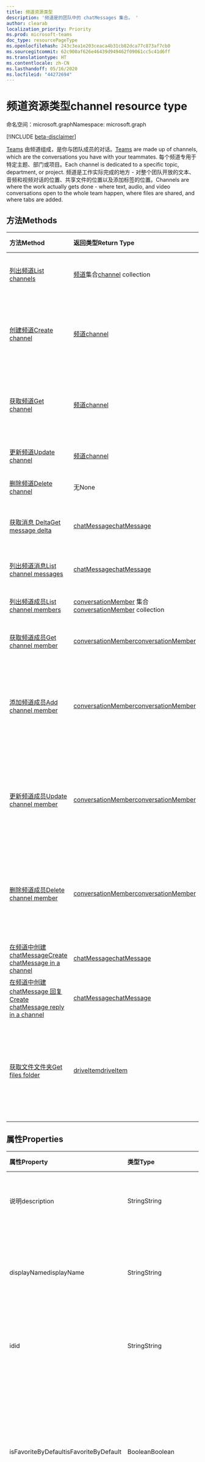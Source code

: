 ```yaml
---
title: 频道资源类型
description: '频道是的团队中的 chatMessages 集合。 '
author: clearab
localization_priority: Priority
ms.prod: microsoft-teams
doc_type: resourcePageType
ms.openlocfilehash: 243c3ea1e203ceaca4b31cb82dca77c873af7cb0
ms.sourcegitcommit: 62c900af626e46439d949462f09061cc5c41d6ff
ms.translationtype: HT
ms.contentlocale: zh-CN
ms.lasthandoff: 05/16/2020
ms.locfileid: "44272694"
---
```

# <a name="channel-resource-type"></a><span data-ttu-id="a09f5-103">频道资源类型</span><span class="sxs-lookup"><span data-stu-id="a09f5-103">channel resource type</span></span>

<span data-ttu-id="a09f5-104">命名空间：microsoft.graph</span><span class="sxs-lookup"><span data-stu-id="a09f5-104">Namespace: microsoft.graph</span></span>

[!INCLUDE [beta-disclaimer](../../includes/beta-disclaimer.md)]

<span data-ttu-id="a09f5-105">[Teams](../resources/team.md) 由频道组成，是你与团队成员的对话。</span><span class="sxs-lookup"><span data-stu-id="a09f5-105">[Teams](../resources/team.md) are made up of channels, which are the conversations you have with your teammates.</span></span> <span data-ttu-id="a09f5-106">每个频道专用于特定主题、部门或项目。</span><span class="sxs-lookup"><span data-stu-id="a09f5-106">Each channel is dedicated to a specific topic, department, or project.</span></span> <span data-ttu-id="a09f5-107">频道是工作实际完成的地方 - 对整个团队开放的文本、音频和视频对话的位置、共享文件的位置以及添加标签的位置。</span><span class="sxs-lookup"><span data-stu-id="a09f5-107">Channels are where the work actually gets done - where text, audio, and video conversations open to the whole team happen, where files are shared, and where tabs are added.</span></span>

## <a name="methods"></a><span data-ttu-id="a09f5-108">方法</span><span class="sxs-lookup"><span data-stu-id="a09f5-108">Methods</span></span>

| <span data-ttu-id="a09f5-109">方法</span><span class="sxs-lookup"><span data-stu-id="a09f5-109">Method</span></span>       | <span data-ttu-id="a09f5-110">返回类型</span><span class="sxs-lookup"><span data-stu-id="a09f5-110">Return Type</span></span>  |<span data-ttu-id="a09f5-111">说明</span><span class="sxs-lookup"><span data-stu-id="a09f5-111">Description</span></span>|
|:---------------|:--------|:----------|
|[<span data-ttu-id="a09f5-112">列出频道</span><span class="sxs-lookup"><span data-stu-id="a09f5-112">List channels</span></span>](../api/channel-list.md) | <span data-ttu-id="a09f5-113">[频道](channel.md)集合</span><span class="sxs-lookup"><span data-stu-id="a09f5-113">[channel](channel.md) collection</span></span> | <span data-ttu-id="a09f5-114">获取此团队中的频道列表。</span><span class="sxs-lookup"><span data-stu-id="a09f5-114">Get the list of channels in this team.</span></span>|
|[<span data-ttu-id="a09f5-115">创建频道</span><span class="sxs-lookup"><span data-stu-id="a09f5-115">Create channel</span></span>](../api/channel-post.md) | [<span data-ttu-id="a09f5-116">频道</span><span class="sxs-lookup"><span data-stu-id="a09f5-116">channel</span></span>](channel.md) | <span data-ttu-id="a09f5-117">通过包含显示名称和描述来新建频道。</span><span class="sxs-lookup"><span data-stu-id="a09f5-117">Create a new channel by including the display name and description.</span></span>|
|[<span data-ttu-id="a09f5-118">获取频道</span><span class="sxs-lookup"><span data-stu-id="a09f5-118">Get channel</span></span>](../api/channel-get.md) | [<span data-ttu-id="a09f5-119">频道</span><span class="sxs-lookup"><span data-stu-id="a09f5-119">channel</span></span>](channel.md) | <span data-ttu-id="a09f5-120">读取频道的属性和关系。</span><span class="sxs-lookup"><span data-stu-id="a09f5-120">Read properties and relationships of the channel.</span></span>|
|[<span data-ttu-id="a09f5-121">更新频道</span><span class="sxs-lookup"><span data-stu-id="a09f5-121">Update channel</span></span>](../api/channel-patch.md) | [<span data-ttu-id="a09f5-122">频道</span><span class="sxs-lookup"><span data-stu-id="a09f5-122">channel</span></span>](channel.md) | <span data-ttu-id="a09f5-123">更新频道属性。</span><span class="sxs-lookup"><span data-stu-id="a09f5-123">Update properties of the channel.</span></span>|
|[<span data-ttu-id="a09f5-124">删除频道</span><span class="sxs-lookup"><span data-stu-id="a09f5-124">Delete channel</span></span>](../api/channel-delete.md) | <span data-ttu-id="a09f5-125">无</span><span class="sxs-lookup"><span data-stu-id="a09f5-125">None</span></span> | <span data-ttu-id="a09f5-126">删除通道。</span><span class="sxs-lookup"><span data-stu-id="a09f5-126">Delete a channel.</span></span>|
|[<span data-ttu-id="a09f5-127">获取消息 Delta</span><span class="sxs-lookup"><span data-stu-id="a09f5-127">Get message delta</span></span>](../api/chatmessage-delta.md)  | [<span data-ttu-id="a09f5-128">chatMessage</span><span class="sxs-lookup"><span data-stu-id="a09f5-128">chatMessage</span></span>](../resources/chatmessage.md) | <span data-ttu-id="a09f5-129">获取频道中的增量消息。</span><span class="sxs-lookup"><span data-stu-id="a09f5-129">Get incremental messages in a channel.</span></span> |
|[<span data-ttu-id="a09f5-130">列出频道消息</span><span class="sxs-lookup"><span data-stu-id="a09f5-130">List channel messages</span></span>](../api/channel-list-messages.md)  | [<span data-ttu-id="a09f5-131">chatMessage</span><span class="sxs-lookup"><span data-stu-id="a09f5-131">chatMessage</span></span>](../resources/chatmessage.md) | <span data-ttu-id="a09f5-132">获取频道中的消息</span><span class="sxs-lookup"><span data-stu-id="a09f5-132">Get messages in a channel</span></span> |
|[<span data-ttu-id="a09f5-133">列出频道成员</span><span class="sxs-lookup"><span data-stu-id="a09f5-133">List channel members</span></span>](../api/conversationmember-list.md)| <span data-ttu-id="a09f5-134">[conversationMember](conversationmember.md) 集合</span><span class="sxs-lookup"><span data-stu-id="a09f5-134">[conversationMember](conversationmember.md) collection</span></span>| <span data-ttu-id="a09f5-135">列出频道的成员。</span><span class="sxs-lookup"><span data-stu-id="a09f5-135">List the members of a channel.</span></span> |
|[<span data-ttu-id="a09f5-136">获取频道成员</span><span class="sxs-lookup"><span data-stu-id="a09f5-136">Get channel member</span></span>](../api/conversationmember-get.md)| [<span data-ttu-id="a09f5-137">conversationMember</span><span class="sxs-lookup"><span data-stu-id="a09f5-137">conversationMember</span></span>](conversationmember.md)| <span data-ttu-id="a09f5-138">获取频道的成员。</span><span class="sxs-lookup"><span data-stu-id="a09f5-138">Get a member of a channel.</span></span> |
|[<span data-ttu-id="a09f5-139">添加频道成员</span><span class="sxs-lookup"><span data-stu-id="a09f5-139">Add channel member</span></span>](../api/conversationmember-add.md) | [<span data-ttu-id="a09f5-140">conversationMember</span><span class="sxs-lookup"><span data-stu-id="a09f5-140">conversationMember</span></span>](conversationmember.md)| <span data-ttu-id="a09f5-141">向频道添加成员。</span><span class="sxs-lookup"><span data-stu-id="a09f5-141">Add a member to a channel.</span></span> <span data-ttu-id="a09f5-142">仅支持用于 `private` 的 `channelType`。</span><span class="sxs-lookup"><span data-stu-id="a09f5-142">Only supported for `channelType` of `private`.</span></span>|
|[<span data-ttu-id="a09f5-143">更新频道成员</span><span class="sxs-lookup"><span data-stu-id="a09f5-143">Update channel member</span></span>](../api/conversationmember-update.md) | [<span data-ttu-id="a09f5-144">conversationMember</span><span class="sxs-lookup"><span data-stu-id="a09f5-144">conversationMember</span></span>](conversationmember.md)| <span data-ttu-id="a09f5-145">更新聊天成员。</span><span class="sxs-lookup"><span data-stu-id="a09f5-145">Update a member of a channel.</span></span> <span data-ttu-id="a09f5-146">仅支持用于 `private` 的 `channelType`。</span><span class="sxs-lookup"><span data-stu-id="a09f5-146">Only supported for `channelType` of `private`.</span></span>|
|[<span data-ttu-id="a09f5-147">删除频道成员</span><span class="sxs-lookup"><span data-stu-id="a09f5-147">Delete channel member</span></span>](../api/conversationmember-delete.md) | [<span data-ttu-id="a09f5-148">conversationMember</span><span class="sxs-lookup"><span data-stu-id="a09f5-148">conversationMember</span></span>](conversationmember.md)| <span data-ttu-id="a09f5-149">删除频道的成员。</span><span class="sxs-lookup"><span data-stu-id="a09f5-149">Delete a member of a channel.</span></span> <span data-ttu-id="a09f5-150">仅支持用于 `private` 的 `channelType`。</span><span class="sxs-lookup"><span data-stu-id="a09f5-150">Only supported for `channelType` of `private`.</span></span>|
|[<span data-ttu-id="a09f5-151">在频道中创建 chatMessage</span><span class="sxs-lookup"><span data-stu-id="a09f5-151">Create chatMessage in a channel</span></span>](../api/channel-post-messages.md) | [<span data-ttu-id="a09f5-152">chatMessage</span><span class="sxs-lookup"><span data-stu-id="a09f5-152">chatMessage</span></span>](../resources/chatmessage.md) | <span data-ttu-id="a09f5-153">向频道发送消息。</span><span class="sxs-lookup"><span data-stu-id="a09f5-153">Send a message to a channel.</span></span> |
|[<span data-ttu-id="a09f5-154">在频道中创建 chatMessage 回复</span><span class="sxs-lookup"><span data-stu-id="a09f5-154">Create chatMessage reply in a channel</span></span>](../api/channel-post-messagereply.md) | [<span data-ttu-id="a09f5-155">chatMessage</span><span class="sxs-lookup"><span data-stu-id="a09f5-155">chatMessage</span></span>](../resources/chatmessage.md) | <span data-ttu-id="a09f5-156">在频道中回复消息。</span><span class="sxs-lookup"><span data-stu-id="a09f5-156">Reply to a message in a channel.</span></span>|
|[<span data-ttu-id="a09f5-157">获取文件文件夹</span><span class="sxs-lookup"><span data-stu-id="a09f5-157">Get files folder</span></span>](../api/driveitem-get.md)| [<span data-ttu-id="a09f5-158">driveItem</span><span class="sxs-lookup"><span data-stu-id="a09f5-158">driveItem</span></span>](driveitem.md) | <span data-ttu-id="a09f5-159">检索用于存储频道文件的 SharePoint 文件夹的详细信息。</span><span class="sxs-lookup"><span data-stu-id="a09f5-159">Retrieves the details of the SharePoint folder where the files for the channel are stored.</span></span> |

## <a name="properties"></a><span data-ttu-id="a09f5-160">属性</span><span class="sxs-lookup"><span data-stu-id="a09f5-160">Properties</span></span>

| <span data-ttu-id="a09f5-161">属性</span><span class="sxs-lookup"><span data-stu-id="a09f5-161">Property</span></span>   | <span data-ttu-id="a09f5-162">类型</span><span class="sxs-lookup"><span data-stu-id="a09f5-162">Type</span></span> |<span data-ttu-id="a09f5-163">说明</span><span class="sxs-lookup"><span data-stu-id="a09f5-163">Description</span></span>|
|:---------------|:--------|:----------|
|<span data-ttu-id="a09f5-164">说明</span><span class="sxs-lookup"><span data-stu-id="a09f5-164">description</span></span>|<span data-ttu-id="a09f5-165">String</span><span class="sxs-lookup"><span data-stu-id="a09f5-165">String</span></span>|<span data-ttu-id="a09f5-166">频道的可选文本描述。</span><span class="sxs-lookup"><span data-stu-id="a09f5-166">Optional textual description for the channel.</span></span>|
|<span data-ttu-id="a09f5-167">displayName</span><span class="sxs-lookup"><span data-stu-id="a09f5-167">displayName</span></span>|<span data-ttu-id="a09f5-168">String</span><span class="sxs-lookup"><span data-stu-id="a09f5-168">String</span></span>|<span data-ttu-id="a09f5-169">在 Microsoft Teams 中呈现在用户面前的频道名称。</span><span class="sxs-lookup"><span data-stu-id="a09f5-169">Channel name as it will appear to the user in Microsoft Teams.</span></span>|
|<span data-ttu-id="a09f5-170">id</span><span class="sxs-lookup"><span data-stu-id="a09f5-170">id</span></span>|<span data-ttu-id="a09f5-171">String</span><span class="sxs-lookup"><span data-stu-id="a09f5-171">String</span></span>|<span data-ttu-id="a09f5-172">频道的唯一标识符。</span><span class="sxs-lookup"><span data-stu-id="a09f5-172">The channel's unique identifier.</span></span> <span data-ttu-id="a09f5-173">只读。</span><span class="sxs-lookup"><span data-stu-id="a09f5-173">Read-only.</span></span>|
|<span data-ttu-id="a09f5-174">isFavoriteByDefault</span><span class="sxs-lookup"><span data-stu-id="a09f5-174">isFavoriteByDefault</span></span>|<span data-ttu-id="a09f5-175">Boolean</span><span class="sxs-lookup"><span data-stu-id="a09f5-175">Boolean</span></span>|<span data-ttu-id="a09f5-176">指示是否应对团队的所有成员将频道自动标记到“收藏夹”。</span><span class="sxs-lookup"><span data-stu-id="a09f5-176">Indicates whether the channel should automatically be marked 'favorite' for all members of the team.</span></span> <span data-ttu-id="a09f5-177">默认值：`false`。</span><span class="sxs-lookup"><span data-stu-id="a09f5-177">Default: `false`.</span></span>|
|<span data-ttu-id="a09f5-178">email</span><span class="sxs-lookup"><span data-stu-id="a09f5-178">email</span></span>|<span data-ttu-id="a09f5-179">String</span><span class="sxs-lookup"><span data-stu-id="a09f5-179">String</span></span>| <span data-ttu-id="a09f5-180">用于向频道发送邮件的电子邮件地址。</span><span class="sxs-lookup"><span data-stu-id="a09f5-180">The email address for sending messages to the channel.</span></span> <span data-ttu-id="a09f5-181">只读。</span><span class="sxs-lookup"><span data-stu-id="a09f5-181">Read-only.</span></span>|
|<span data-ttu-id="a09f5-182">webUrl</span><span class="sxs-lookup"><span data-stu-id="a09f5-182">webUrl</span></span>|<span data-ttu-id="a09f5-183">String</span><span class="sxs-lookup"><span data-stu-id="a09f5-183">String</span></span>|<span data-ttu-id="a09f5-184">将转到 Microsoft Teams 中的频道的超链接。</span><span class="sxs-lookup"><span data-stu-id="a09f5-184">A hyperlink that will go to the channel in Microsoft Teams.</span></span> <span data-ttu-id="a09f5-185">在 Microsoft Teams 中右键单击某个频道并选择“获取频道链接”即可获得此 URL。</span><span class="sxs-lookup"><span data-stu-id="a09f5-185">This is the URL that you get when you right-click a channel in Microsoft Teams and select Get link to channel.</span></span> <span data-ttu-id="a09f5-186">应将此 URL 视为不透明的 blob，而不对其进行解析。</span><span class="sxs-lookup"><span data-stu-id="a09f5-186">This URL should be treated as an opaque blob, and not parsed.</span></span> <span data-ttu-id="a09f5-187">只读。</span><span class="sxs-lookup"><span data-stu-id="a09f5-187">Read-only.</span></span>|
|<span data-ttu-id="a09f5-188">membershipType</span><span class="sxs-lookup"><span data-stu-id="a09f5-188">membershipType</span></span>|[<span data-ttu-id="a09f5-189">channelMembershipType</span><span class="sxs-lookup"><span data-stu-id="a09f5-189">channelMembershipType</span></span>](../resources/enums.md#channelmembershiptype-values)|<span data-ttu-id="a09f5-190">频道的类型。</span><span class="sxs-lookup"><span data-stu-id="a09f5-190">The type of the channel.</span></span> <span data-ttu-id="a09f5-191">可在创建期间设置，但不可更改。</span><span class="sxs-lookup"><span data-stu-id="a09f5-191">Can be set during creation and cannot be changed.</span></span> <span data-ttu-id="a09f5-192">默认：标准。</span><span class="sxs-lookup"><span data-stu-id="a09f5-192">Default: standard.</span></span>|

## <a name="relationships"></a><span data-ttu-id="a09f5-193">关系</span><span class="sxs-lookup"><span data-stu-id="a09f5-193">Relationships</span></span>

| <span data-ttu-id="a09f5-194">关系</span><span class="sxs-lookup"><span data-stu-id="a09f5-194">Relationship</span></span> | <span data-ttu-id="a09f5-195">类型</span><span class="sxs-lookup"><span data-stu-id="a09f5-195">Type</span></span> |<span data-ttu-id="a09f5-196">说明</span><span class="sxs-lookup"><span data-stu-id="a09f5-196">Description</span></span>|
|:---------------|:--------|:----------|
|<span data-ttu-id="a09f5-197">messages</span><span class="sxs-lookup"><span data-stu-id="a09f5-197">messages</span></span>|<span data-ttu-id="a09f5-198">[chatMessage](chatmessage.md) 集合</span><span class="sxs-lookup"><span data-stu-id="a09f5-198">[chatMessage](chatmessage.md) collection</span></span>|<span data-ttu-id="a09f5-199">频道中的所有消息集合。</span><span class="sxs-lookup"><span data-stu-id="a09f5-199">A collection of all the messages in the channel.</span></span> <span data-ttu-id="a09f5-200">一种导航属性。</span><span class="sxs-lookup"><span data-stu-id="a09f5-200">A navigation property.</span></span> <span data-ttu-id="a09f5-201">可为 NULL。</span><span class="sxs-lookup"><span data-stu-id="a09f5-201">Nullable.</span></span>|
|<span data-ttu-id="a09f5-202">选项卡</span><span class="sxs-lookup"><span data-stu-id="a09f5-202">tabs</span></span>|<span data-ttu-id="a09f5-203">[teamsTab](../resources/teamstab.md) 集合</span><span class="sxs-lookup"><span data-stu-id="a09f5-203">[teamsTab](../resources/teamstab.md) collection</span></span>|<span data-ttu-id="a09f5-204">频道中的所有选项卡集合。</span><span class="sxs-lookup"><span data-stu-id="a09f5-204">A collection of all the tabs in the channel.</span></span> <span data-ttu-id="a09f5-205">一种导航属性。</span><span class="sxs-lookup"><span data-stu-id="a09f5-205">A navigation property.</span></span>|
|<span data-ttu-id="a09f5-206">成员</span><span class="sxs-lookup"><span data-stu-id="a09f5-206">members</span></span>|<span data-ttu-id="a09f5-207">[conversationMember](conversationmember.md) 集合</span><span class="sxs-lookup"><span data-stu-id="a09f5-207">[conversationMember](conversationmember.md) collection</span></span>|<span data-ttu-id="a09f5-208">与频道关联的成员资格记录的集合。</span><span class="sxs-lookup"><span data-stu-id="a09f5-208">A collection of membership records associated with the channel.</span></span>|
|<span data-ttu-id="a09f5-209">filesFolder</span><span class="sxs-lookup"><span data-stu-id="a09f5-209">filesFolder</span></span>|[<span data-ttu-id="a09f5-210">driveItem</span><span class="sxs-lookup"><span data-stu-id="a09f5-210">driveItem</span></span>](driveitem.md)|<span data-ttu-id="a09f5-211">用于存储频道文件的位置的元数据。</span><span class="sxs-lookup"><span data-stu-id="a09f5-211">Metadata for the location where the channel's files are stored.</span></span>|

## <a name="json-representation"></a><span data-ttu-id="a09f5-212">JSON 表示形式</span><span class="sxs-lookup"><span data-stu-id="a09f5-212">JSON representation</span></span>

<span data-ttu-id="a09f5-213">下面是资源的 JSON 表示形式。</span><span class="sxs-lookup"><span data-stu-id="a09f5-213">The following is a JSON representation of the resource.</span></span>

<!-- {
  "blockType": "resource",
  "optionalProperties": [
    "messages"
  ],
  "keyProperty": "id",
  "@odata.type": "microsoft.graph.channel"
}-->

```json
{
  "description": "string",
  "displayName": "string",
  "id": "string (identifier)",
  "isFavoriteByDefault": true,
  "email": "string",
  "webUrl": "string",
  "membershipType": "channelMembershipType"
}
```

<!-- uuid: 8fcb5dbc-d5aa-4681-8e31-b001d5168d79
2015-10-25 14:57:30 UTC -->
<!--
{
  "type": "#page.annotation",
  "description": "channel resource",
  "keywords": "",
  "section": "documentation",
  "tocPath": "",
  "suppressions": []
}
-->
